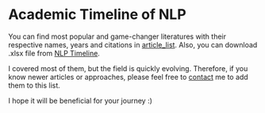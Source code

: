 # Academic Timeline of NLP
You can find most popular and game-changer literatures with their respective names, years and citations in [article_list](https://github.com/ozcangundes/NLP_Articles/blob/master/article_list.md). Also, you can download .xlsx file from [NLP Timeline](https://github.com/ozcangundes/NLP_Articles/blob/master/NLP%20Timeline.xlsx).

I covered most of them, but the field is quickly evolving. Therefore, if you know newer articles or approaches, please feel free to [contact](https://www.linkedin.com/in/%C3%B6zcan-g%C3%BCnde%C5%9F-7693055b/) me to add them to this list.

I hope it will be beneficial for your journey :)


